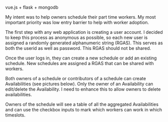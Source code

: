 vue.js + flask + mongodb

My intent was to help owners schedule their part time workers. My most important priority was low entry barrier to help with worker adoption.

The first step with any web application is creating a user account. I decided to keep this process as anonymous as possible, so each new user is assigned a randomly generated alphanumeric string (RGAS). This serves as both the userid as well as password. This RGAS should not be shared.

Once the user logs in, they can create a new schedule or add an existing schedule. New schedules are assigned a RGAS that can be shared with workers.

Both owners of a schedule or contributors of a schedule can create Availabilities (see pictures below). Only the owner of an Availability can edit/delete the Availability. I need to enhance this to allow owners to delete availabilities.

Owners of the schedule will see a table of all the aggregated Availabilities and can use the checkbox inputs to mark which workers can work in which timeslots.
